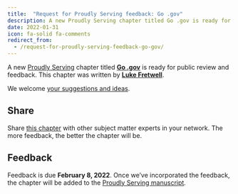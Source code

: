 ```yaml
---
title:  "Request for Proudly Serving feedback: Go .gov"
description: A new Proudly Serving chapter titled Go .gov is ready for public review and feedback.
date: 2022-01-31
icon: fa-solid fa-comments
redirect_from:
  - /request-for-proudly-serving-feedback-go-gov/
---
```


A new [Proudly Serving](/) chapter titled **[Go .gov](/contents/go-dotgov)** is ready for public review and feedback. This chapter was written by **[Luke Fretwell](/people/luke-fretwell)**.

We welcome [your suggestions and ideas](/contents/go-dotgov).

## Share

Share [this chapter](/contents/go-dotgov) with other subject matter experts in your network. The more feedback, the better the chapter will be.

## Feedback

Feedback is due **February 8, 2022**. Once we’ve incorporated the feedback, the chapter will be added to the [Proudly Serving manuscript](/manuscript/).
